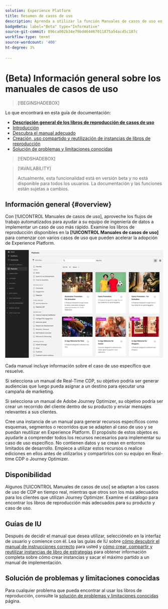 ```yaml
---
solution: Experience Platform
title: Resumen de casos de uso
description: Aprenda a utilizar la función Manuales de casos de uso en Experience Platform para empezar a usar varios casos de uso de marketing
badgeBeta: label="Beta" type="Informative"
source-git-commit: 896ca002b34e79bd464467011875a54acd5c187c
workflow-type: tm+mt
source-wordcount: '400'
ht-degree: 3%

---
```



# (Beta) Información general sobre los manuales de casos de uso

>[!BEGINSHADEBOX]

Lo que encontrará en esta guía de documentación:

* **[Descripción general de los libros de reproducción de casos de uso](#overview)**
* [Introducción ](/help/use-case-playbooks/playbooks/get-started.md)
* [Descubra el manual adecuado](/help/use-case-playbooks/playbooks/discover.md)
* [Creación, uso compartido y reutilización de instancias de libros de reproducción](/help/use-case-playbooks/playbooks/create-share-reuse.md)
* [Solución de problemas y limitaciones conocidas](troubleshooting.md)

>[!ENDSHADEBOX]

>[!AVAILABILITY]
>
>Actualmente, esta funcionalidad está en versión beta y no está disponible para todos los usuarios. La documentación y las funciones están sujetas a cambios.

## Información general {#overview}

Con [!UICONTROL Manuales de casos de uso], aproveche los flujos de trabajo automatizados para ayudar a su equipo de ingeniería de datos a implementar un caso de uso más rápido. Examine los libros de reproducción disponibles en la **[!UICONTROL Manuales de casos de uso]** para comenzar con varios casos de uso que pueden acelerar la adopción de Experience Platform.

![Vista de todos los libros de reproducción](/help/use-case-playbooks/assets/playbooks/overview/playbooks-landing-page.png)

Cada manual incluye información sobre el caso de uso específico que resuelve.

Si selecciona un manual de Real-Time CDP, su objetivo podría ser generar audiencias que luego pueda asignar a un destino para ejecutar una campaña de marketing.

Si selecciona un manual de Adobe Journey Optimizer, su objetivo podría ser crear un recorrido del cliente dentro de su producto y enviar mensajes relevantes a sus clientes.

Cree una instancia de un manual para generar recursos específicos como esquemas, segmentos o recorridos que se adapten al caso de uso y se puedan reutilizar en Experience Platform. El propósito de estos objetos es ayudarle a comprender todos los recursos necesarios para implementar su caso de uso específico. No contienen datos y se crean en entornos limitados de desarrollo. Empiece a utilizar estos recursos o realice ediciones en ellos antes de utilizarlos y compartirlos con su equipo en Real-time CDP o Journey Optimizer.

## Disponibilidad

Algunos [!UICONTROL Manuales de casos de uso] se adaptan a los casos de uso de CDP en tiempo real, mientras que otros son los más adecuados para los clientes que utilizan Journey Optimizer. Examine el catálogo para encontrar los libros de reproducción más adecuados para su producto y caso de uso.

## Guías de IU

Después de decidir el manual que desea utilizar, selecciónelo en la interfaz de usuario y comience con él. Lea las guías de IU sobre [cómo descubrir el manual de instrucciones correcto](/help/use-case-playbooks/playbooks/discover.md) para usted y [cómo crear, compartir y reutilizar instancias de libro de estrategias](/help/use-case-playbooks/playbooks/create-share-reuse.md) para obtener información completa sobre cómo crear instancias y sacar el máximo partido a un manual de implementación.

## Solución de problemas y limitaciones conocidas

Para cualquier problema que pueda encontrar al usar los libros de reproducción, consulte la [solución de problemas y limitaciones conocidas](/help/use-case-playbooks/playbooks/troubleshooting.md) página.